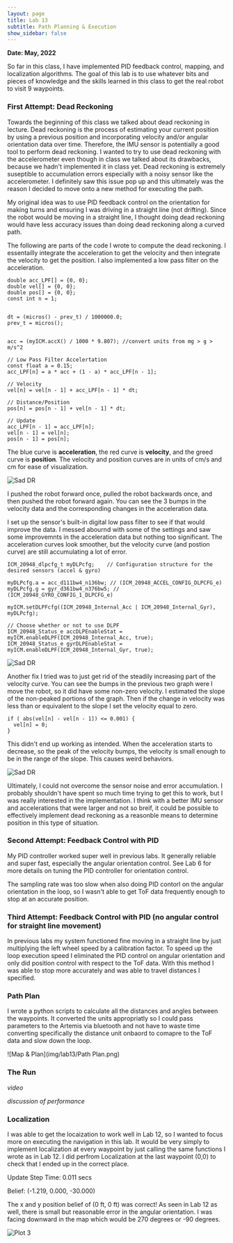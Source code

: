 ```yaml
---
layout: page
title: Lab 13
subtitle: Path Planning & Execution
show_sidebar: false
---
```


**Date: May, 2022**

So far in this class, I have implemented PID feedback control, mapping, and localization algorithms. The goal of this lab is to use whatever bits and pieces of knowledge and the skills learned in this class to get the real robot to visit 9 waypoints. 

### First Attempt: Dead Reckoning 
Towards the beginning of this class we talked about dead reckoning in lecture. Dead reckoning is the process of estimating your current position by using a previous position and incorporating velocity and/or angular orientation data over time. Therefore, the IMU sensor is potentially a good tool to perform dead reckoning. I wanted to try to use dead reckoning with the accelerometer even though in class we talked about its drawbacks, because we hadn't implemented it in class yet. Dead reckoning is extremely suseptible to accumulation errors especially with a noisy sensor like the accelerometer. I definitely saw this issue pop up and this ultimately was the reason I decided to move onto a new method for executing the path.

My original idea was to use PID feedback control on the orientation for making turns and ensuring I was driving in a straight line (not drifting). Since the robot would be moving in a straight line, I thought doing dead reckoning would have less accuracy issues than doing dead reckoning along a curved path.

The following are parts of the code I wrote to compute the dead reckoning. I essentailly integrate the acceleration to get the velocity and then integrate the velocity to get the position. I also implemented a low pass filter on the acceleration.

```
double acc_LPF[] = {0, 0};
double vel[] = {0, 0};
double pos[] = {0, 0};
const int n = 1;


dt = (micros() - prev_t) / 1000000.0;
prev_t = micros();


acc = (myICM.accX() / 1000 * 9.807); //convert units from mg > g > m/s^2

// Low Pass Filter Accelertation
const float a = 0.15;
acc_LPF[n] = a * acc + (1 - a) * acc_LPF[n - 1];

// Velocity
vel[n] = vel[n - 1] + acc_LPF[n - 1] * dt;

// Distance/Position
pos[n] = pos[n - 1] + vel[n - 1] * dt;

// Update
acc_LPF[n - 1] = acc_LPF[n];
vel[n - 1] = vel[n];
pos[n - 1] = pos[n];
```

The blue curve is **acceleration**, the red curve is **velocity**, and the greed curve is **position**. The velocity and position curves are in units of cm/s and cm for ease of visualization.

![Sad DR](img/lab13/DeadReckoning.png)

I pushed the robot forward once, pulled the robot backwards once, and then pushed the robot forward again. You can see the 3 bumps in the velocity data and the corresponding changes in the acceleration data.

I set up the sensor's built-in digital low pass filter to see if that would improve the data. I messed abournd with some of the settings and saw some improvemnts in the acceleration data but nothing too significant. The acceleration curves look smoother, but the velocity curve (and postion curve) are still accumulating a lot of error.

```
ICM_20948_dlpcfg_t myDLPcfg;    // Configuration structure for the desired sensors (accel & gyro)

myDLPcfg.a = acc_d111bw4_n136bw; // (ICM_20948_ACCEL_CONFIG_DLPCFG_e)
myDLPcfg.g = gyr_d361bw4_n376bw5; // (ICM_20948_GYRO_CONFIG_1_DLPCFG_e)

myICM.setDLPFcfg((ICM_20948_Internal_Acc | ICM_20948_Internal_Gyr), myDLPcfg);

// Choose whether or not to use DLPF
ICM_20948_Status_e accDLPEnableStat = myICM.enableDLPF(ICM_20948_Internal_Acc, true);
ICM_20948_Status_e gyrDLPEnableStat = myICM.enableDLPF(ICM_20948_Internal_Gyr, true);
```

![Sad DR](img/lab13/PostDLPF.png)


Another fix I tried was to just get rid of the steadily increasing part of the velocity curve. You can see the bumps in the previous two graph were I move the robot, so it did have some non-zero velocity. I estimated the slope of the non-peaked portions of the graph. Then if the change in velocity was less than or equivalent to the slope I set the velocity equal to zero.

```
if ( abs(vel[n] - vel[n - 1]) <= 0.001) {
  vel[n] = 0;
}
```
This didn't end up working as intended. When the acceleration starts to decrease, so the peak of the velocity bumps, the velocity is small enough to be in the range of the slope. This causes weird behaviors.

![Sad DR](img/lab13/PostVelFix.png)


Ultimately, I could not overcome the sensor noise and error accumulation. I probably shouldn't have spent so much time trying to get this to work, but I was really interested in the implementation. I think with a better IMU sensor and accelerations that were larger and not so breif, it could be possible to effectively implement dead reckoning as a reasonble means to determine position in this type of situation.


### Second Attempt: Feedback Control with PID
My PID controller worked super well in previous labs. It generally reliable and super fast, especially the angular orientation control. See Lab 6 for more details on tuning the PID controller for orientation control.

The sampling rate was too slow when also doing PID contorl on the angular orientation in the loop, so I wasn't able to get ToF data frequently enough to stop at an accurate position.

### Third Attempt: Feedback Control with PID (no angular control for straight line movement)
In previous labs my system functioned fine moving in a straight line by just multiplying the left wheel speed by a calibration factor. To speed up the loop execution speed I eliminated the PID control on angular orientation and only did position control with respect to the ToF data. With this method I was able to stop more accurately and was able to travel distances I specified.

### Path Plan
I wrote a python scripts to calculate all the distances and angles between the waypoints. It converted the units appropriatly so I could pass parameters to the Artemis via bluetooth and not have to waste time converting specifically the distance unit onbaord to comapre to the ToF data and slow down the loop.

![Map & Plan](img/lab13/Path Plan.png)

### The Run
*video*

*discussion of performance*

### Localization
I was able to get the locaization to work well in Lab 12, so I wanted to focus more on executing the navigation in this lab. It would be very simply to implement localization at every waypoint by just calling the same functions I wrote as in Lab 12. I did perfrom Localization at the last waypoint (0,0) to check that I ended up in the correct place. 

Update Step Time: 0.011 secs

Belief: (-1.219, 0.000, -30.000)

The x and y position belief of (0 ft, 0 ft) was correct! As seen in Lab 12 as well, there is small but reasonable error in the angular orientation. I was facing downward in the map which would be 270 degrees or -90 degrees.

![Plot 3](img/lab12/plot_5_-3.png)


